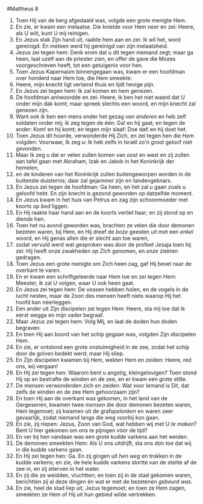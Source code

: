 #Mattheus 8
1. Toen Hij van de berg afgedaald was, volgde een grote menigte Hem.
2. En zie, er kwam een melaatse. Die knielde voor Hem neer en zei: Heere, als U wilt, kunt U mij reinigen.
3. En Jezus stak Zijn hand uit, raakte hem aan en zei: Ik wil het, word gereinigd. En meteen werd hij gereinigd van zijn melaatsheid.
4. Jezus zei tegen hem: Denk erom dat u dit tegen niemand zegt; maar ga heen, laat uzelf aan de priester zien, en offer de gave die Mozes voorgeschreven heeft, tot een getuigenis voor hen.
5. Toen Jezus Kapernaüm binnengegaan was, kwam er een hoofdman over honderd naar Hem toe, die Hem smeekte:
6. Heere, mijn knecht ligt verlamd thuis en lijdt hevige pijn.
7. En Jezus zei tegen hem: Ik zal komen en hem genezen.
8. De hoofdman antwoordde en zei: Heere, ik ben het niet waard dat U onder mijn dak komt; maar spreek slechts een woord, en mijn knecht zal genezen zijn.
9. Want ook ik ben een mens onder het gezag *van anderen* en heb zelf soldaten onder mij; ik zeg tegen de één: Ga! en hij gaat; en tegen de ander: Kom! en hij komt; en tegen mijn slaaf: Doe dat! en hij doet het.
10. Toen Jezus dit hoorde, verwonderde Hij Zich, en zei tegen hen die *Hem* volgden: Voorwaar, Ik zeg u: Ik heb zelfs in Israël zo'n groot geloof niet gevonden.
11. Maar Ik zeg u dat er velen zullen komen van oost en west en zij zullen aan tafel gaan met Abraham, Izak en Jakob in het Koninkrijk der hemelen,
12. en de kinderen van het Koninkrijk zullen buitengeworpen worden in de buitenste duisternis; daar zal gejammer zijn en tandengeknars.
13. En Jezus zei tegen de hoofdman: Ga heen, en het zal u gaan zoals u geloofd hebt. En zijn knecht is gezond geworden op datzelfde moment.
14. En Jezus kwam in het huis van Petrus en zag zijn schoonmoeder met koorts *op bed* liggen.
15. En Hij raakte haar hand aan en de koorts verliet haar; en zij stond op en diende hen.
16. Toen het nu avond geworden was, brachten ze velen die door demonen bezeten waren, bij Hem, en Hij dreef de *boze* geesten uit met een *enkel* woord, en Hij genas allen die er slecht aan toe waren,
17. zodat vervuld werd wat gesproken was door de profeet Jesaja toen hij zei: Hij heeft onze zwakheden *op Zich* genomen, en *onze* ziekten gedragen.
18. Toen Jezus een grote menigte om Zich heen zag, gaf Hij bevel naar de overkant te varen.
19. En er kwam een schriftgeleerde naar Hem toe en zei tegen Hem: Meester, ik zal U volgen, waar U ook heen gaat.
20. En Jezus zei tegen hem: De vossen hebben holen, en de vogels in de lucht nesten, maar de Zoon des mensen heeft niets waarop Hij het hoofd kan neerleggen.
21. Een ander uit Zijn discipelen zei tegen Hem: Heere, sta mij toe dat ik eerst wegga en mijn vader begraaf.
22. Maar Jezus zei tegen hem: Volg Mij, en laat de doden hun doden begraven.
23. En toen Hij aan boord van het schip gegaan was, volgden Zijn discipelen Hem.
24. En zie, er ontstond een grote onstuimigheid in de zee, zodat het schip door de golven bedekt werd; maar Hij sliep.
25. En Zijn discipelen kwamen bij *Hem*, wekten Hem en zeiden: Heere, red ons, wij vergaan!
26. En Hij zei tegen hen: Waarom bent u angstig, kleingelovigen? Toen stond Hij op en bestrafte de winden en de zee, en er kwam een grote stilte.
27. De mensen verwonderden zich en zeiden: Wat voor Iemand is Dit, dat zelfs de winden en de zee Hem gehoorzaam zijn?
28. En toen Hij aan de overkant was gekomen, in het land van de Gergesenen, kwamen twee *mensen* die door demonen bezeten waren, Hem tegemoet; zij kwamen uit de graf*spelonken* en waren zeer gevaarlijk, zodat niemand langs die weg voorbij kon gaan.
29. En zie, zij riepen: Jezus, Zoon van God, wat hebben wij met U *te maken*? Bent U hier gekomen om ons te pijnigen vóór de tijd?
30. En ver bij hen vandaan was een grote kudde varkens aan het weiden.
31. De demonen smeekten Hem: Als U ons uitdrijft, sta ons *dan* toe dat wij in die kudde varkens gaan.
32. En Hij zei tegen hen: Ga. En zij gingen uit *hen weg* en trokken in de kudde varkens; en zie, de hele kudde varkens stortte van de steilte af de zee in, en zij stierven in het water.
33. En zij die ze weidden, vluchtten; en toen zij in de stad gekomen waren, berichtten zij al deze dingen én wat er met de bezetenen *gebeurd was*.
34. En zie, heel de stad liep uit, Jezus tegemoet; en toen ze Hem zagen, smeekten ze Hem of Hij uit hun gebied wilde vertrekken.
